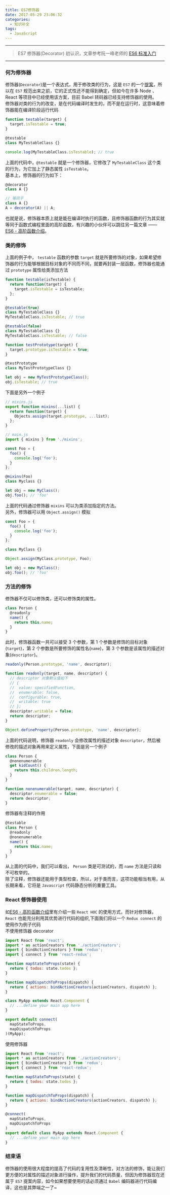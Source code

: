 ```yaml
---
title: ES7修饰器
date: 2017-05-29 23:06:32
categories:
  - 知识补全
tags:
  - JavaScript
---
```


---

> ES7 修饰器(Decorator) 初认识，文章参考阮一峰老师的 [ES6 标准入门](http://es6.ruanyifeng.com/)

---

### 何为修饰器

修饰器(`Decorator`)是一个表达式，用于修改类的行为，这是 `ES7` 的一个[提案](https://github.com/wycats/javascript-decorators)，所以在 `ES7` 规范出来之前，它的正式性还不能得到确定，但如今在许多 Node 、React 等项目中已经使用该方案，目前 Babel 转码器已经支持修饰器的使用。  
修饰器对类的行为的改变，是在代码编译时发生的，而不是在运行时，这意味着修饰器能在编译阶段运行代码

```javascript
function testable(target) {
  target.isTestable = true;
}

@testable
class MyTestableClass {}

console.log(MyTestableClass.isTestable); // true
```

上面的代码中，`@testable` 就是一个修饰器，它修改了 `MyTestableClass` 这个类的行为，为它加上了静态属性 `isTestable`。  
基本上，修饰器的行为如下：

```javascript
@decorator
class A {}

// 等同于
class A {}
A = decorator(A) || A;
```

也就是说，修饰器本质上就是能在编译时执行的函数，且修饰器函数的行为其实就等同于函数式编程里面的高阶函数，有兴趣的小伙伴可以跳往另一篇文章 —— [ES6 - 高阶函数介绍](https://github.com/gu-xionghong/iCoding/blob/master/2016/函数式编程/ES6的高阶函数.md)。

### 类的修饰

上面的例子中， `testable` 函数的参数 `target` 就是所要修饰的对象，如果希望修饰器的行为能够根据目标对象的不同而不同，就要再封装一层函数，修饰器也能通过 `prototype` 属性给类添加方法

```javascript
function testable(isTestable) {
  return function(target) {
    target.isTestable = isTestable;
  };
}

@testable(true)
class MyTestableClass {}
MyTestableClass.isTestable; // true

@testable(false)
class MyTestableClass {}
MyTestableClass.isTestable; // false

function testPrototype(target) {
  target.prototype.isTestable = true;
}

@testPrototype
class MyTestPrototypeClass {}

let obj = new MyTestPrototypeClass();
obj.isTestable; // true
```

下面是另外一个例子

```javascript
// mixins.js
export function mixins(...list) {
  return function(target) {
    Objects.assign(target.prototype, ...list);
  };
}

// main.js
import { mixins } from './mixins';

const Foo = {
  foo() {
    console.log('foo');
  }
};

@mixins(Foo)
class Myclass {}

let obj = new MyClass();
obj.foo(); // 'foo'
```

上面的代码通过修饰器 `mixins` 可以为类添加指定的方法。  
另外，修饰器可以用 `Object.assign()` 模拟

```javascript
const Foo = {
  foo() {
    console.log('foo');
  }
};

class MyClass {}

Object.assign(MyClass.prototype, Foo);

let obj = new MyClass();
obj.foo(); // 'foo'
```

### 方法的修饰

修饰器不仅可以修饰类，还可以修饰类的属性。

```javascript
class Person {
  @readonly
  name() {
    return this.name;
  }
}
```

此时，修饰器函数一共可以接受 3 个参数，第 1 个参数是修饰的目标对象(`target`)，第 2 个参数是所要修饰的属性名(`name`)，第 3 个参数是该属性的描述对象(`descriptor`)。

```javascript
readonly(Person.prototype, 'name', descriptor);

function readonly(target, name, descriptor) {
  // descriptor 对象默认值如下
  // {
  //  value: specifiedFunction,
  //  enumerable: false,
  //  configurable: true,
  //  writable: true
  // };
  descriptor.writable = false;
  return descriptor;
}

Object.defineProperty(Person.prototype, 'name', descriptor);
```

上面的代码说明，修饰器 `readonly` 会修改属性的描述对象 `descriptor`，然后被修改的描述对象再用来定义属性，下面是另一个例子

```javascript
class Person {
  @nonenumerable
  get kidCount() {
    return this.children.length;
  }
}

function nonenumerable(target, name, descriptor) {
  descriptor.enumerable = false;
  return descriptor;
}
```

修饰器有注释的作用

```javascript
@testable
class Person {
  @readonly
  @nonenumerable
  name() {
    return this.name;
  }
}
```

从上面的代码中，我们可以看出， `Person` 类是可测试的，而 `name` 方法是只读和不可枚举的。  
除了注释，修饰器还能用于类型检查，所以，对于类而言，这项功能相当有用，从长期来看，它将是 `Javascript` 代码静态分析的重要工具。

### React 修饰器使用

如[ES6 - 高阶函数介绍](https://github.com/gu-xionghong/iCoding/blob/master/2016/函数式编程/ES6的高阶函数.md)里有介绍一些 `React HOC` 的使用方式，而针对修饰器，`React` 也能充分利用其优势进行代码的组织,下面我们将以一个 `Redux connect` 的使用作为例子代码  
不使用修饰器 decorator

```javascript
import React from 'react';
import * as actionCreators from './actionCreators';
import { bindActionCreators } from 'redux';
import { connect } from 'react-redux';

function mapStateToProps(state) {
  return { todos: state.todos };
}

function mapDispatchToProps(dispatch) {
  return { actions: bindActionCreators(actionCreators, dispatch) };
}

class MyApp extends React.Component {
  // ...define your main app here
}

export default connect(
  mapStateToProps,
  mapDispatchToProps
)(MyApp);
```

使用修饰器

```javascript
import React from 'react';
import * as actionCreators from './actionCreators';
import { bindActionCreators } from 'redux';
import { connect } from 'react-redux';

function mapStateToProps(state) {
  return { todos: state.todos };
}

function mapDispatchToProps(dispatch) {
  return { actions: bindActionCreators(actionCreators, dispatch) };
}

@connect(
  mapStateToProps,
  mapDispatchToProps
)
export default class MyApp extends React.Component {
  // ...define your main app here
}
```

### 结束语

修饰器的使用很大程度的提高了代码的复用性及清晰性，对方法的修饰，能让我们更方便的对属性的描述对象进行操作，提升我们的代码质量，但因为修饰器现在还属于 `ES7` 提案内容，如今如果想要使用的话必须通过 `Babel` 编码器进行代码编译，这也是其弊端之一了~
